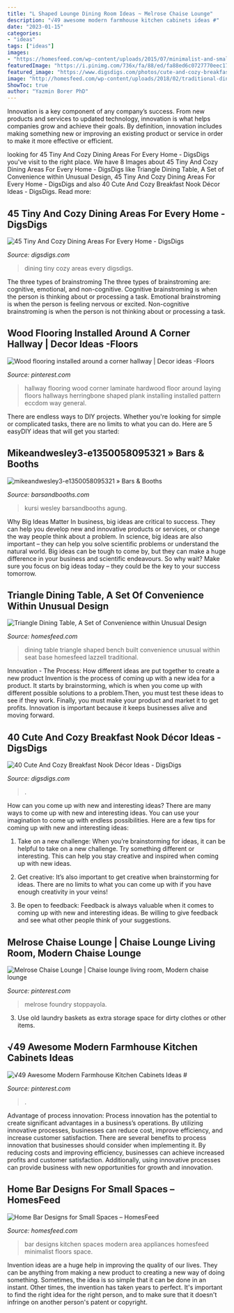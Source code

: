 ```yaml
---
title: "L Shaped Lounge Dining Room Ideas ~ Melrose Chaise Lounge"
description: "√49 awesome modern farmhouse kitchen cabinets ideas #"
date: "2023-01-15"
categories:
- "ideas"
tags: ["ideas"]
images:
- "https://homesfeed.com/wp-content/uploads/2015/07/minimalist-and-small-kitchen-bar-with-minimalist-barstools-a-minimalist-kitchen-set-with-modern-kitchen-appliances-white-ceramic-floors-for-kitchen-area-wood-planks-floors-for-bar-area.jpg"
featuredImage: "https://i.pinimg.com/736x/fa/88/ed/fa88ed6c0727770eec17f4759eec0d4f.jpg"
featured_image: "https://www.digsdigs.com/photos/cute-and-cozy-breakfast-nook-decor-ideas-20.jpg"
image: "http://homesfeed.com/wp-content/uploads/2018/02/traditional-dining-room-wider-triangle-dining-table-with-white-base-larger-L-shaped-built-in-bench-seat-traditional-chandelier-red-painted-walls-white-tiled-floors.jpg"
ShowToc: true
author: "Yazmin Borer PhD"
---
```



Innovation is a key component of any company’s success. From new products and services to updated technology, innovation is what helps companies grow and achieve their goals. By definition, innovation includes making something new or improving an existing product or service in order to make it more effective or efficient.

	

		
looking for 45 Tiny And Cozy Dining Areas For Every Home - DigsDigs you've visit to the right place. We have 8 Images about 45 Tiny And Cozy Dining Areas For Every Home - DigsDigs like Triangle Dining Table, A Set of Convenience within Unusual Design, 45 Tiny And Cozy Dining Areas For Every Home - DigsDigs and also 40 Cute And Cozy Breakfast Nook Décor Ideas - DigsDigs. Read more:
		
    
## 45 Tiny And Cozy Dining Areas For Every Home - DigsDigs

<img loading=lazy src="http://www.digsdigs.com/photos/tiny-and-cozy-dining-areas-for-every-home-31.jpg" onerror="this.onerror=null;this.src='https://tse2.mm.bing.net/th?id=OIP.hqbY5sncJXspYH8vY-LWlQAAAA&amp;pid=15.1';" alt="45 Tiny And Cozy Dining Areas For Every Home - DigsDigs">

_Source: digsdigs.com_

>dining tiny cozy areas every digsdigs. 

	

The three types of brainstroming
The three types of brainstroming are: cognitive, emotional, and non-cognitive. Cognitive brainstroming is when the person is thinking about or processing a task. Emotional brainstroming is when the person is feeling nervous or excited. Non-cognitive brainstroming is when the person is not thinking about or processing a task.

    
## Wood Flooring Installed Around A Corner Hallway | Decor Ideas -Floors

<img loading=lazy src="https://i.pinimg.com/736x/83/d8/c1/83d8c1bad320af1fe0c9209426e2edb0--hallway-flooring-wood-flooring.jpg?b=t" onerror="this.onerror=null;this.src='https://tse4.mm.bing.net/th?id=OIP.OBZKERb4bfHHNBjyUzbsIQHaJ4&amp;pid=15.1';" alt="Wood flooring installed around a corner hallway | Decor ideas -Floors">

_Source: pinterest.com_

>hallway flooring wood corner laminate hardwood floor around laying floors hallways herringbone shaped plank installing installed pattern eccdom way general. 

	

There are endless ways to DIY projects. Whether you're looking for simple or complicated tasks, there are no limits to what you can do. Here are 5 easyDIY ideas that will get you started: 

    
## Mikeandwesley3-e1350058095321 » Bars &amp; Booths

<img loading=lazy src="https://barsandbooths.com/wp-content/uploads/2012/10/mikeandwesley3-e1350058095321.jpg" onerror="this.onerror=null;this.src='https://tse1.mm.bing.net/th?id=OIP.ML6CIQ7Vbt3nLip_aq3tagHaJ4&amp;pid=15.1';" alt="mikeandwesley3-e1350058095321 » Bars &amp; Booths">

_Source: barsandbooths.com_

>kursi wesley barsandbooths agung. 

	

Why Big Ideas Matter
In business, big ideas are critical to success. They can help you develop new and innovative products or services, or change the way people think about a problem. In science, big ideas are also important – they can help you solve scientific problems or understand the natural world.
Big ideas can be tough to come by, but they can make a huge difference in your business and scientific endeavours. So why wait? Make sure you focus on big ideas today – they could be the key to your success tomorrow.

    
## Triangle Dining Table, A Set Of Convenience Within Unusual Design

<img loading=lazy src="http://homesfeed.com/wp-content/uploads/2018/02/traditional-dining-room-wider-triangle-dining-table-with-white-base-larger-L-shaped-built-in-bench-seat-traditional-chandelier-red-painted-walls-white-tiled-floors.jpg" onerror="this.onerror=null;this.src='https://tse2.mm.bing.net/th?id=OIP.SeC8gvHT0s5HPxn0Nu8L8wHaFS&amp;pid=15.1';" alt="Triangle Dining Table, A Set of Convenience within Unusual Design">

_Source: homesfeed.com_

>dining table triangle shaped bench built convenience unusual within seat base homesfeed lazzell traditional. 

	

Innovation - The Process: How different ideas are put together to create a new product
Invention is the process of coming up with a new idea for a product. It starts by brainstorming, which is when you come up with different possible solutions to a problem.Then, you must test these ideas to see if they work. Finally, you must make your product and market it to get profits. Innovation is important because it keeps businesses alive and moving forward.

    
## 40 Cute And Cozy Breakfast Nook Décor Ideas - DigsDigs

<img loading=lazy src="https://www.digsdigs.com/photos/cute-and-cozy-breakfast-nook-decor-ideas-20.jpg" onerror="this.onerror=null;this.src='https://tse1.mm.bing.net/th?id=OIP.DyoQQlROt2S9rn8b5dGj4wHaJ3&amp;pid=15.1';" alt="40 Cute And Cozy Breakfast Nook Décor Ideas - DigsDigs">

_Source: digsdigs.com_

>. 

	

How can you come up with new and interesting ideas?
There are many ways to come up with new and interesting ideas. You can use your imagination to come up with endless possibilities. Here are a few tips for coming up with new and interesting ideas:
1. Take on a new challenge: When you’re brainstorming for ideas, it can be helpful to take on a new challenge. Try something different or interesting. This can help you stay creative and inspired when coming up with new ideas.

2. Get creative: It’s also important to get creative when brainstorming for ideas. There are no limits to what you can come up with if you have enough creativity in your veins!

3. Be open to feedback: Feedback is always valuable when it comes to coming up with new and interesting ideas. Be willing to give feedback and see what other people think of your suggestions.

    
## Melrose Chaise Lounge | Chaise Lounge Living Room, Modern Chaise Lounge

<img loading=lazy src="https://i.pinimg.com/736x/fa/88/ed/fa88ed6c0727770eec17f4759eec0d4f.jpg" onerror="this.onerror=null;this.src='https://tse4.mm.bing.net/th?id=OIP.ViArPsgRz5D-MqUNgpccnwHaHa&amp;pid=15.1';" alt="Melrose Chaise Lounge | Chaise lounge living room, Modern chaise lounge">

_Source: pinterest.com_

>melrose foundry stoppayola. 

	

3. Use old laundry baskets as extra storage space for dirty clothes or other items.

    
## √49 Awesome Modern Farmhouse Kitchen Cabinets Ideas #

<img loading=lazy src="https://i.pinimg.com/736x/7b/13/70/7b137021df7ac7292cb5ae2eb8714943.jpg" onerror="this.onerror=null;this.src='https://tse3.mm.bing.net/th?id=OIP.8rtalJElJd7zExeQ1CHTxAHaL6&amp;pid=15.1';" alt="√49 Awesome Modern Farmhouse Kitchen Cabinets Ideas #">

_Source: pinterest.com_

>. 

	

Advantage of process innovation:
Process innovation has the potential to create significant advantages in a business’s operations. By utilizing innovative processes, businesses can reduce cost, improve efficiency, and increase customer satisfaction.
There are several benefits to process innovation that businesses should consider when implementing it. By reducing costs and improving efficiency, businesses can achieve increased profits and customer satisfaction. Additionally, using innovative processes can provide business with new opportunities for growth and innovation.

    
## Home Bar Designs For Small Spaces – HomesFeed

<img loading=lazy src="https://homesfeed.com/wp-content/uploads/2015/07/minimalist-and-small-kitchen-bar-with-minimalist-barstools-a-minimalist-kitchen-set-with-modern-kitchen-appliances-white-ceramic-floors-for-kitchen-area-wood-planks-floors-for-bar-area.jpg" onerror="this.onerror=null;this.src='https://tse4.mm.bing.net/th?id=OIP.4TcfqLyloGP2NX2-FrbzsQHaFP&amp;pid=15.1';" alt="Home Bar Designs for Small Spaces – HomesFeed">

_Source: homesfeed.com_

>bar designs kitchen spaces modern area appliances homesfeed minimalist floors space. 

	

Invention ideas are a huge help in improving the quality of our lives. They can be anything from making a new product to creating a new way of doing something. Sometimes, the idea is so simple that it can be done in an instant. Other times, the invention has taken years to perfect. It's important to find the right idea for the right person, and to make sure that it doesn't infringe on another person's patent or copyright.

